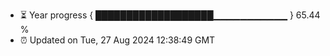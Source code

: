 - ⏳ Year progress { ███████████████████▁▁▁▁▁▁▁▁▁▁▁ } 65.44 %
- ⏰ Updated on Tue, 27 Aug 2024 12:38:49 GMT

